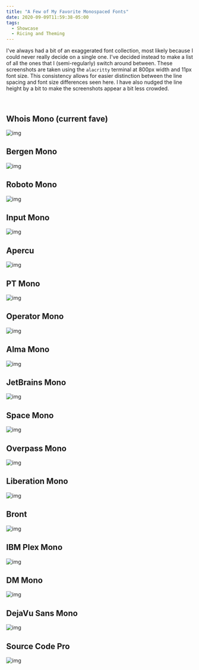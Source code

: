 ```yaml
---
title: "A Few of My Favorite Monospaced Fonts"
date: 2020-09-09T11:59:38-05:00
tags:
  - Showcase
  - Ricing and Theming
---
```


I've always had a bit of an exaggerated font collection, most likely because I could never really decide on a single one. I've decided instead to make a list of all the ones that I (semi-regularly) switch around between. These screenshots are taken using the `alacritty` terminal at 800px width and 11px font size. This consistency allows for easier distinction between the line spacing and font size differences seen here. I have also nudged the line height by a bit to make the screenshots appear a bit less crowded.

&nbsp;

## Whois Mono (current fave)

![img](https://i.postimg.cc/pV3nXQGP/image.png)

## Bergen Mono

![img](https://i.postimg.cc/d134xvk9/image.png)

## Roboto Mono

![img](https://i.postimg.cc/hPWNfz7W/image.png)

## Input Mono

![img](https://i.postimg.cc/bJwBfkMk/image.png)

## Apercu

![img](https://i.postimg.cc/HLRBRRwD/image.png)

## PT Mono

![img](https://i.postimg.cc/DywLQ5Gq/image.png)

## Operator Mono

![img](https://i.postimg.cc/tJwqxXPv/image.png)

## Alma Mono

![img](https://i.postimg.cc/qR2SL49Z/image.png)

## JetBrains Mono

![img](https://i.postimg.cc/KjxvbZLd/image.png)

## Space Mono

![img](https://i.postimg.cc/25Dt2VDR/image.png)

## Overpass Mono

![img](https://i.postimg.cc/BnxYL41h/image.png)

## Liberation Mono

![img](https://i.postimg.cc/6qkcqm6J/image.png)

## Bront

![img](https://i.postimg.cc/pXvkw3Sz/image.png)

## IBM Plex Mono

![img](https://i.postimg.cc/76vSg280/image.png)

## DM Mono

![img](https://i.postimg.cc/ncwj4Dqr/image.png)

## DejaVu Sans Mono

![img](https://i.postimg.cc/rszDtVn7/image.png)

## Source Code Pro

![img](https://i.postimg.cc/YSs0BKq3/image.png)
